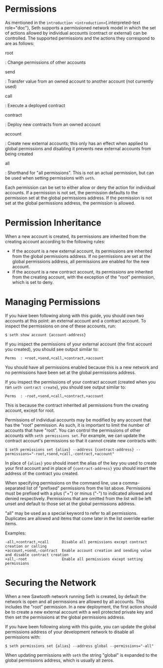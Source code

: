 # Permissions

As mentioned in the `introduction <introduction>`{.interpreted-text
role="doc"}, Seth supports a permissioned network model in which the set
of actions allowed by individual accounts (contract or external) can be
controlled. The supported permissions and the actions they correspond to
are as follows:

root

:   Change permissions of other accounts

send

:   Transfer value from an owned account to another account (not
    currently used)

call

:   Execute a deployed contract

contract

:   Deploy new contracts from an owned account

account

:   Create new external accounts; this only has an effect when applied
    to global permissions and disabling it prevents new external
    accounts from being created

all

:   Shorthand for \"all permissions\". This is not an actual permission,
    but can be used when setting permissions with `seth`.

Each permission can be set to either allow or deny the action for
individual accounts. If a permission is not set, the permission defaults
to the permission set at the global permissions address. If the
permission is not set at the global permissions address, the permission
is allowed.

# Permission Inheritance

<!--
  Copyright 2017 Intel Corporation

  Licensed under the Apache License, Version 2.0 (the "License");
  you may not use this file except in compliance with the License.
  You may obtain a copy of the License at

      http://www.apache.org/licenses/LICENSE-2.0

  Unless required by applicable law or agreed to in writing, software
  distributed under the License is distributed on an "AS IS" BASIS,
  WITHOUT WARRANTIES OR CONDITIONS OF ANY KIND, either express or implied.
  See the License for the specific language governing permissions and
  limitations under the License.
-->

When a new account is created, its permissions are inherited from the
creating account according to the following rules:

-   If the account is a new external account, its permissions are
    inherited from the global permissions address. If no permissions are
    set at the global permissions address, all permissions are enabled
    for the new account.
-   If the account is a new contract account, its permissions are
    inherited from the creating account, with the exception of the
    \"root\" permission, which is set to deny.

# Managing Permissions

If you have been following along with this guide, you should own two
accounts at this point: an external account and a contract account. To
inspect the permissions on one of these accounts, run:

    $ seth show account {account-address}

If you inspect the permissions of your external account (the first
account you created), you should see output similar to:

    Perms  : +root,+send,+call,+contract,+account

You should have all permissions enabled because this is a new network
and no permissions have been set at the global permissions address.

If you inspect the permissions of your contract account (created when
you ran `seth contract create`), you should see output similar to:

    Perms  : -root,+send,+call,+contract,+account

This is because the contract inherited all permissions from the creating
account, except for root.

Permissions of individual accounts may be modified by any account that
has the \"root\" permission. As such, it is important to limit the
number of accounts that have \"root\". You can control the permissions
of other accounts with `seth permissions set`. For example, we can
update the contract account\'s permissions so that it cannot create new
contracts with:

    $ seth permissions set {alias} --address {contract-address} --permissions="-root,+send,+call,-contract,+account"

In place of `{alias}` you should insert the alias of the key you used to
create your first account and in place of `{contract-address}` you
should insert the address of the contract you created.

When specifying permissions on the command line, use a comma-separated
list of \"prefixed\" permissions from the list above. Permissions must
be prefixed with a plus (\"+\") or minus (\"-\") to indicated allowed
and denied respectively. Permissions that are omitted from the list will
be left unset and default to those set at the global permissions
address.

\"all\" may be used as a special keyword to refer to all permissions.
Duplicates are allowed and items that come later in the list override
earlier items.

Examples:

    -all,+contract,+call      Disable all permissions except contract creation or calling
    +account,+send,-contract  Enable account creation and sending value and disable contract creation
    +all,-root                Enable all permissions except setting permissions

# Securing the Network

When a new Sawtooth network running Seth is created, by default the
network is open and all permissions are allowed by all accounts. This
includes the \"root\" permission. In a new deployment, the first action
should be to create a new external account with a well protected private
key and then set the permissions at the global permissions address.

If you have been following along with this guide, you can update the
global permissions address of your development network to disable all
permissions with:

    $ seth permissions set {alias} --address global --permissions="-all"

When updating permissions with `seth` the string \"global\" is expanded
to the global permissions address, which is usually all zeros.
